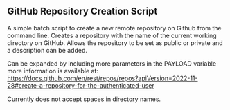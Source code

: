 ## GitHub Repository Creation Script ##

 A simple batch script to create a new remote repository on Github from the command line. 
 Creates a repository with the name of the current working directory on GitHub.
 Allows the repository to be set as public or private and a description can be added. 
 
 Can be expanded by including more parameters in the PAYLOAD variable more information is available at: 
 https://docs.github.com/en/rest/repos/repos?apiVersion=2022-11-28#create-a-repository-for-the-authenticated-user

 Currently does not accept spaces in directory names. 
